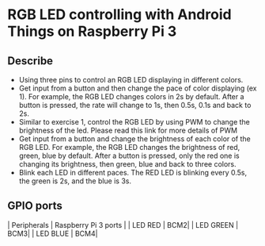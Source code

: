 # RGB LED controlling with Android Things on Raspberry Pi 3

## Describe
 + Using three pins to control an RGB LED displaying in different colors.
 + Get input from a button and then change the pace of color displaying (ex 1). For example, the RGB LED changes colors in 2s by default. After a button is pressed, the rate will change to 1s, then 0.5s, 0.1s and back to 2s. 
 + Similar to exercise 1, control the RGB LED by using PWM to change the brightness of the led. Please read this link for more details of PWM
 + Get input from a button and change the brightness of each color of the RGB LED. For example, the RGB LED changes the brightness of red, green, blue by default. After a button is pressed, only the red one is changing its brightness, then green, blue and back to three colors.
+ Blink each LED in different paces. The RED LED is blinking every 0.5s, the green is 2s, and the blue is 3s.

## GPIO ports
| Peripherals    |  Raspberry Pi 3 ports |
| LED RED        |  BCM2|
| LED GREEN      |  BCM3|
| LED BLUE       |  BCM4|
